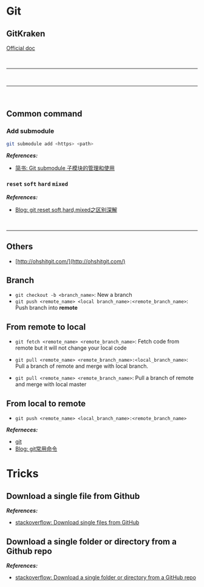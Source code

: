 # Git

## GitKraken

[Official doc](https://support.gitkraken.com/start-here/interface)

<!--  -->
<br>

***
<!--  -->

<br>

***

<br>

## Common command

### Add submodule

```bash
git submodule add <https> <path>
```

***References:***

- [简书: Git submodule 子模块的管理和使用](https://www.jianshu.com/p/9000cd49822c)

### 

### `reset` `soft` `hard` `mixed`

***References:***
- [Blog: git reset soft,hard,mixed之区别深解](https://www.cnblogs.com/kidsitcn/p/4513297.html)

<!--  -->
<br>

***
<!--  -->

## Others

- [http://ohshitgit.com/](http://ohshitgit.com/)

## Branch

- `git checkout -b <branch_name>`: New a branch
- `git push <remote_name> <local branch_name>:<remote_branch_name>`: Push branch into **remote**

## From remote to local

- `git fetch <remote_name> <remote_branch_name>`: Fetch code from remote but it will not change your local code

- `git pull <remote_name> <remote_branch_name>:<local_branch_name>`: Pull a branch of remote and merge with local branch.

- `git pull <remote_name> <remote_branch_name>`: Pull a branch of remote and merge with local master

## From local to remote

- `git push <remote_name> <local_branch_name>:<remote_branch_name>`

***Referneces:***

- [git](https://git-scm.com/book/zh/v1/Git-%E5%88%86%E6%94%AF-%E5%88%86%E6%94%AF%E7%9A%84%E6%96%B0%E5%BB%BA%E4%B8%8E%E5%90%88%E5%B9%B6)
- [Blog: git常用命令](http://www.cnblogs.com/springbarley/archive/2012/11/03/2752984.html)

# Tricks

## Download a single file from Github

***References:***

- [stackoverflow: Download single files from GitHub](https://stackoverflow.com/questions/4604663/download-single-files-from-github)

## Download a single folder or directory from a Github repo

***References:***

- [stackoverflow: Download a single folder or directory from a GitHub repo](https://stackoverflow.com/questions/7106012/download-a-single-folder-or-directory-from-a-github-repo)